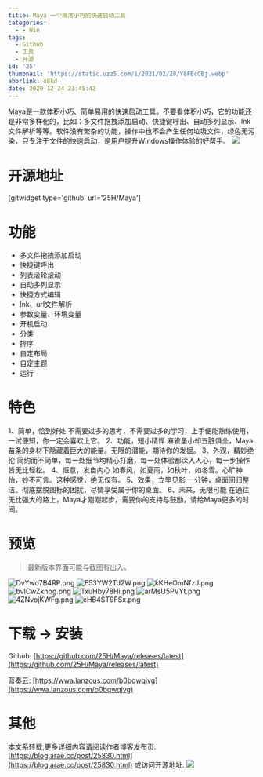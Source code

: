 ```yaml
---
title: Maya 一个简洁小巧的快速启动工具
categories:
  - - Win
tags:
  - Github
  - 工具
  - 开源
id: '25'
thumbnail: 'https://static.uzz5.com/i/2021/02/28/Y8FBcCBj.webp'
abbrlink: o8kd
date: 2020-12-24 23:45:42
---
```



Maya是一款体积小巧、简单易用的快速启动工具。不要看体积小巧，它的功能还是非常多样化的，比如：多文件拖拽添加启动、快捷键呼出、自动多列显示、lnk文件解析等等。软件没有繁杂的功能，操作中也不会产生任何垃圾文件，绿色无污染，只专注于文件的快速启动，是用户提升Windows操作体验的好帮手。 ![](https://static.uzz5.com/i/2021/02/28/32K41FKK.webp)

# 开源地址

\[gitwidget type='github' url='25H/Maya'\]

# 功能

*   多文件拖拽添加启动
*   快捷键呼出
*   列表滚轮滚动
*   自动多列显示
*   快捷方式编辑
*   lnk、url文件解析
*   参数变量、环境变量
*   开机启动
*   分类
*   排序
*   自定布局
*   自定主题
*   运行

# 特色

1、简单，恰到好处 不需要过多的思考，不需要过多的学习，上手便能熟练使用，一试便知，你一定会喜欢上它。 2、功能，短小精悍 麻雀虽小却五脏俱全，Maya苗条的身材下隐藏着巨大的能量。无限的潜能，期待你的发掘。 3、外观，精妙绝伦 简约而不简单，每一处细节均精心打磨，每一处体验都深入人心，每一步操作皆无比轻松。 4、惬意，发自内心 如春风，如夏雨，如秋叶，如冬雪。心旷神怡，妙不可言。这种感觉，绝无仅有。 5、效果，立竿见影 一分钟，桌面回归整洁。彻底摆脱图标的困扰，尽情享受属于你的桌面。 6、未来，无限可能 在通往无比强大的路上，Maya才刚刚起步，需要你的支持与鼓励，请给Maya更多的时间。

# 预览

> 最新版本界面可能与截图有出入。

![DvYwd7B4RP.png](https://static.uzz5.com/i/2021/02/28/gvsI9ZT1.webp "DvYwd7B4RP.png") ![E53YW2Td2W.png](https://static.uzz5.com/i/2021/02/28/G1fZsFiY.webp "E53YW2Td2W.png") ![kKHeOmNfzJ.png](https://static.uzz5.com/i/2021/02/28/ox9Lwr0r.webp "kKHeOmNfzJ.png") ![bvlCwZknpg.png](https://static.uzz5.com/i/2021/02/28/FG3RLxN0.webp "bvlCwZknpg.png") ![TxuHby78Hi.png](https://static.uzz5.com/i/2021/02/28/vidd11Fj.webp "TxuHby78Hi.png") ![arMsU5PVYt.png](https://static.uzz5.com/i/2021/02/28/iERbRKVd.webp "arMsU5PVYt.png") ![4ZNvojKWFg.png](https://static.uzz5.com/i/2021/02/28/z1IpIN7c.webp "4ZNvojKWFg.png") ![cHB4ST9FSx.png](https://static.uzz5.com/i/2021/02/28/G0UXSf0u.webp "cHB4ST9FSx.png")

# 下载 -> 安装

Github: [https://github.com/25H/Maya/releases/latest](https://github.com/25H/Maya/releases/latest) 

蓝奏云: [https://wwa.lanzous.com/b0bqwqjvg](https://wwa.lanzous.com/b0bqwqjvg)

# 其他

本文系转载,更多详细内容请阅读作者博客发布页: [https://blog.arae.cc/post/25830.html](https://blog.arae.cc/post/25830.html) 或访问开源地址. ![](https://static.uzz5.com/i/2021/02/28/nUjAV29Y.webp)